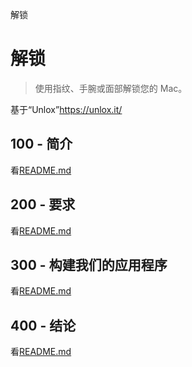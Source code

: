 解锁

# 解锁

> 使用指纹、手腕或面部解锁您的 Mac。

基于“Unlox”<https://unlox.it/>

## 100 - 简介

看[README.md](./100/README.md)

## 200 - 要求

看[README.md](./200/README.md)

## 300 - 构建我们的应用程序

看[README.md](./300/README.md)

## 400 - 结论

看[README.md](./400/README.md)
